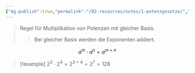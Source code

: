 ```yaml
---
{"dg-publish":true,"permalink":"/02-resources/notes/1-potenzgesetze/","tags":["mathe/potenz","mathe/algebra"],"noteIcon":"","updated":"2025-09-05T10:12:27.875+02:00"}
---
```


>Regel für Multiplikation von Potenzen mit gleicher Basis.
>>Bei gleicher Basis werden die Exponenten addiert.

$$a^m \cdot a^n = a^{m+n}$$

>[!example]
>$2^3 \cdot 2^4 = 2^{3+4} = 2^7 = 128$